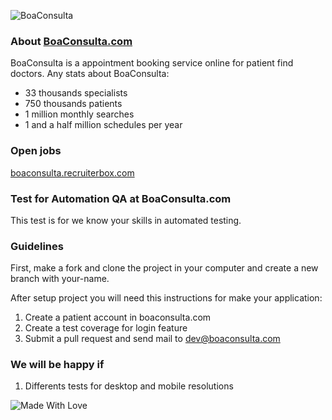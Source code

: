 ![BoaConsulta](https://www.boaconsulta.com/assets/icons/logo-preferencial/logo-preferencial-r-g-b@2x.png)

### About [BoaConsulta.com](https://www.boaconsulta.com)
BoaConsulta is a appointment booking service online for patient find doctors. Any stats about BoaConsulta:

* 33 thousands specialists
* 750 thousands patients
* 1 million monthly searches
* 1 and a half million schedules per year

### Open jobs
[boaconsulta.recruiterbox.com](https://boaconsulta.recruiterbox.com)

### Test for Automation QA at BoaConsulta.com
This test is for we know your skills in automated testing.

### Guidelines
First, make a fork and clone the project in your computer and create a new branch with your-name.

After setup project you will need this instructions for make your application:

1. Create a patient account in boaconsulta.com
2. Create a test coverage for login feature
3. Submit a pull request and send mail to dev@boaconsulta.com

### We will be happy if
1. Differents tests for desktop and mobile resolutions

![Made With Love](https://forthebadge.com/images/badges/built-with-love.svg)
